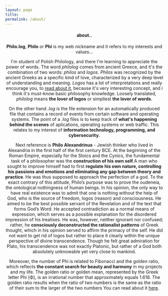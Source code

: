 ```yaml
---
layout: page
title: 
permalink: /about/
---
```


<center>
<h4><b>about..</b></h4>
<p><b>Philo.log</b>, <b>Philo</b> or <b>Phi</b> is my web nickname and it refers to my interests and values...</p>

<p>I'm student of Polish Philology, and there I'm learning to appreciate the power of words. The word <i>philolog</i> comes from ancient Greece, and it's the combination of two words: <i>philos</i> and <i>logos</i>. <i>Philos</i> was recognized by the ancient Greeks as a specific kind of love, characterized by a very deep level of understanding and meaning. <i>Logos</i> has a lot of interpretations and really encourage you, to <a href="https://en.wikipedia.org/wiki/Logos">read about it</a>, because it's very interesting concept, and i think it's must-know basic philosophy knowledge. Loosely translated, <i>philolog</i> means <b>the lover of logos</b> or simpliest <b>the lover of words</b>.</p>

<p>On the other hand <i>.log</i> is the file extension for an automatically produced file that contains a record of events from certain software and operating systems. The point of a <i>.log</i> files is to keep track of <b>what's happening behind the scenes</b> of aplications, operating systems or web traffic. This relates to my interest of <b>information technology, programming, and cybersecurity.</b></p>

<p>Next reference is <b>Philo Alexandrinus</b> - Jewish thinker who lived in Alexandria in the first half of the first century BCE. At the beginning of the Roman Empire, especially for the Stoics and the Cynics, the fundamental task of a philosopher was the <b>construction of his own self</b>.A man who sought to improve himself had to first <b>regulate his own nature, controlling his passions and emotions and eliminating any gap between theory and practice</b>. He was thus supposed to approach the perfection of a god. To the exact contrary of this attitude, Philo’s purpose was to prove the oudeneia, the ontological nothingness of human beings. In his opinion, the only way to have real existence was to admit that one is nothing without the help of God, who is the source of freedom, logos (reason) and consciousness. He aimed to be the best possible servant of the Revelation and of the text that forms God’s Word. He accepted contradiction as a normal means of expression, which serves as a possible explanation for the disordered impression of his treatises. He was, however, neither ignorant nor confused; rather, he <b>consciously deconstructed the rationalist patterns</b> of Greek thought, which in his opinion served to affirm the primacy of the self. He did not want to get rid of logos but rather to place it clearly within the unique perspective of divine transcendence. Though he felt great admiration for Plato, his transcendence was not exactly Platonic, but rather of a God both absolutely unknowable yet very close to mankind.</p>

Moreover, the number of Phi is related to Fibonacci and the golden ratio, which reflects <b>the constant search for beauty and harmony</b> in my projects and my life. The golden ratio or golden mean, represented by the Greek letter Phi (Φ), is an irrational number that approximately equals 1.618. The golden ratio results when the ratio of two numbers is the same as the ratio of their sum to the larger of the two numbers You can read about it <a href="https://r-knott.surrey.ac.uk/Fibonacci/phi.html">here</a>.
</center>